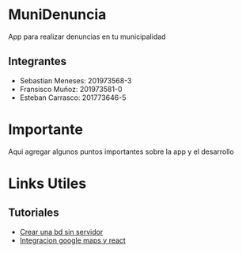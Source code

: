 # MuniDenuncia
App para realizar denuncias en tu municipalidad
## Integrantes
- Sebastian Meneses: 201973568-3
- Fransisco Muñoz: 201973581-0
- Esteban Carrasco: 201773646-5
# Importante
Aqui agregar algunos puntos importantes sobre la app y el desarrollo
# Links Utiles
## Tutoriales
- [Crear una bd sin servidor](https://www.freecodecamp.org/news/how-to-add-a-serverless-database-to-react-projects-and-web-apps/)
- [Integracion google maps y react](https://medium.com/scalereal/integration-of-google-maps-with-react-part-1-86c075ab452a)